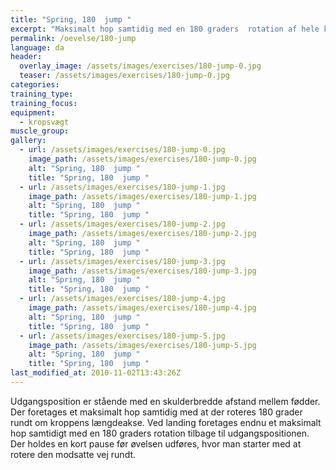 ```yaml
---
title: "Spring, 180  jump "
excerpt: "Maksimalt hop samtidig med en 180 graders  rotation af hele kroppen. Ved landing foretages endnu et maksimalt hop samtidigt med en 180 graders rotation den anden vej og tilbage til udgangsposition"
permalink: /oevelse/180-jump
language: da
header:
  overlay_image: /assets/images/exercises/180-jump-0.jpg
  teaser: /assets/images/exercises/180-jump-0.jpg
categories:
training_type: 
training_focus: 
equipment:
  - kropsvægt
muscle_group:
gallery:
  - url: /assets/images/exercises/180-jump-0.jpg
    image_path: /assets/images/exercises/180-jump-0.jpg
    alt: "Spring, 180  jump "
    title: "Spring, 180  jump "
  - url: /assets/images/exercises/180-jump-1.jpg
    image_path: /assets/images/exercises/180-jump-1.jpg
    alt: "Spring, 180  jump "
    title: "Spring, 180  jump "
  - url: /assets/images/exercises/180-jump-2.jpg
    image_path: /assets/images/exercises/180-jump-2.jpg
    alt: "Spring, 180  jump "
    title: "Spring, 180  jump "
  - url: /assets/images/exercises/180-jump-3.jpg
    image_path: /assets/images/exercises/180-jump-3.jpg
    alt: "Spring, 180  jump "
    title: "Spring, 180  jump "
  - url: /assets/images/exercises/180-jump-4.jpg
    image_path: /assets/images/exercises/180-jump-4.jpg
    alt: "Spring, 180  jump "
    title: "Spring, 180  jump "
  - url: /assets/images/exercises/180-jump-5.jpg
    image_path: /assets/images/exercises/180-jump-5.jpg
    alt: "Spring, 180  jump "
    title: "Spring, 180  jump "
last_modified_at: 2010-11-02T13:43:26Z
---
```


Udgangsposition er stående med en skulderbredde afstand mellem fødder. Der foretages et maksimalt hop samtidig med at der roteres 180 grader rundt om kroppens længdeakse. Ved landing foretages endnu et maksimalt hop samtidigt med en 180 graders rotation tilbage til udgangspositionen. Der holdes en kort pause før øvelsen udføres, hvor man starter med at rotere den modsatte vej rundt.
